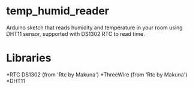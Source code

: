 # temp_humid_reader
Arduino sketch that reads humidity and temperature in your room using DHT11 sensor, supported with DS1302 RTC to read time.

# Libraries
*RTC DS1302 (from 'Rtc by Makuna')
*ThreeWire (from 'Rtc by Makuna')
*DHT11 
